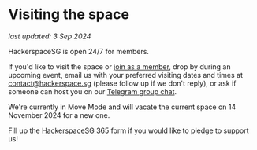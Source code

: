 # Visiting the space

_last updated: 3 Sep 2024_

HackerspaceSG is open 24/7 for members. 

If you'd like to visit the space or [join as a member](/membership), drop by during an upcoming event, email us with your preferred visiting dates and times at contact@hackerspace.sg (please follow up if we don't reply), or ask if someone can host you on our [Telegram group chat](https://t.me/HackerspaceSG).

We're currently in Move Mode and will vacate the current space on 14 November 2024 for a new one.

Fill up the [HackerspaceSG 365](/365) form if you would like to pledge to support us!
